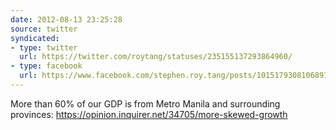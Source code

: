 ```yaml
---
date: 2012-08-13 23:25:28
source: twitter
syndicated:
- type: twitter
  url: https://twitter.com/roytang/statuses/235155137293864960/
- type: facebook
  url: https://www.facebook.com/stephen.roy.tang/posts/10151793081068912
---
```


More than 60% of our GDP is from Metro Manila and surrounding provinces: https://opinion.inquirer.net/34705/more-skewed-growth